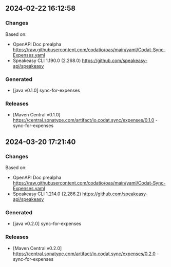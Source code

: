 

## 2024-02-22 16:12:58
### Changes
Based on:
- OpenAPI Doc prealpha https://raw.githubusercontent.com/codatio/oas/main/yaml/Codat-Sync-Expenses.yaml
- Speakeasy CLI 1.190.0 (2.268.0) https://github.com/speakeasy-api/speakeasy
### Generated
- [java v0.1.0] sync-for-expenses
### Releases
- [Maven Central v0.1.0] https://central.sonatype.com/artifact/io.codat.sync/expenses/0.1.0 - sync-for-expenses

## 2024-03-20 17:21:40
### Changes
Based on:
- OpenAPI Doc prealpha https://raw.githubusercontent.com/codatio/oas/main/yaml/Codat-Sync-Expenses.yaml
- Speakeasy CLI 1.214.0 (2.286.2) https://github.com/speakeasy-api/speakeasy
### Generated
- [java v0.2.0] sync-for-expenses
### Releases
- [Maven Central v0.2.0] https://central.sonatype.com/artifact/io.codat.sync/expenses/0.2.0 - sync-for-expenses